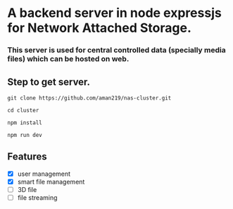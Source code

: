 # A backend server in node expressjs for Network Attached Storage.
### This server is used for central controlled data (specially media files) which can be hosted on web.

## Step to get server.


~~~
git clone https://github.com/aman219/nas-cluster.git
~~~
~~~
cd cluster
~~~
~~~
npm install
~~~
~~~
npm run dev
~~~

## Features

- [X] user management
- [X] smart file management
- [ ] 3D file
- [ ] file streaming  
